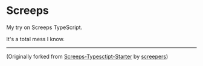 # Screeps

My try on Screeps TypeScript.

It's a total mess I know.

- - -

(Originally forked from [Screeps-Typesctipt-Starter](https://github.com/screepers/screeps-typescript-starter) by [screepers](https://github.com/screepers))
